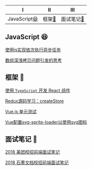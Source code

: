<!-- ![](https://img.shields.io/badge/update-today-blue.svg) ![](https://img.shields.io/badge/gitbook-making-lightgrey.svg)</br> -->
| Ⅰ | Ⅱ | Ⅲ |
| :--------: | :---------: | :---------: |
| JavaScript[:satisfied:](#JavaScript-satisfied) | 框架[:tada:](#框架-tada) | 面试笔记[:memo:](#面试笔记-memo) |

## JavaScript :satisfied:

[使用js实现依次执行异步任务](https://github.com/hyiron/daydayup/issues/14)

[数组深浅拷贝问题引发的思考](https://github.com/hyiron/daydayup/issues/1)


## 框架 :tada:

[使用 `TypeScript` 开发 React 组件](https://github.com/hyiron/daydayup/issues/15)

[Redux源码学习：createStore](https://github.com/hyiron/daydayup/issues/8)

[Vue.js 单元测试](https://github.com/hyiron/daydayup/issues/11)

[Vue配置svg-sprite-loader以使用svg图标](https://github.com/hyiron/daydayup/issues/2)


## 面试笔记 :memo:

[2018 美团校招前端面试笔记](https://github.com/hyiron/daydayup/issues/12)

[2018 石墨文档校招前端面试笔记](https://github.com/hyiron/daydayup/issues/13)
